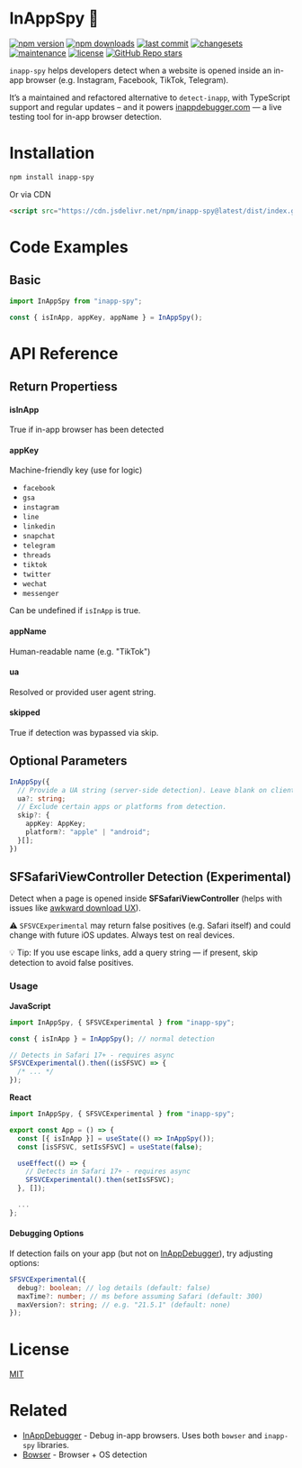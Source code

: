 # InAppSpy 🔎

[![npm version](https://img.shields.io/npm/v/inapp-spy)](https://www.npmjs.com/package/inapp-spy) [![npm downloads](https://img.shields.io/npm/dw/inapp-spy)](https://www.npmjs.com/package/inapp-spy) [![last commit](https://img.shields.io/github/last-commit/shalanah/inapp-spy)](https://github.com/shalanah/inapp-spy) [![changesets](https://img.shields.io/badge/changesets-enabled-brightgreen)](https://github.com/changesets/changesets) [![maintenance](https://img.shields.io/badge/maintained-yes-brightgreen)](#) [![license](https://img.shields.io/github/license/shalanah/inapp-spy)](LICENSE) [![GitHub Repo stars](https://img.shields.io/github/stars/shalanah/inapp-spy?style=social)](https://github.com/shalanah/inapp-spy/stargazers)

`inapp-spy` helps developers detect when a website is opened inside an in-app browser (e.g. Instagram, Facebook, TikTok, Telegram).

It’s a maintained and refactored alternative to `detect-inapp`, with TypeScript support and regular updates – and it powers [inappdebugger.com](https://inappdebugger.com) — a live testing tool for in-app browser detection.

# Installation

```sh
npm install inapp-spy
```

Or via CDN

```html
<script src="https://cdn.jsdelivr.net/npm/inapp-spy@latest/dist/index.global.min.js"></script>
```

# Code Examples

## Basic

```js
import InAppSpy from "inapp-spy";

const { isInApp, appKey, appName } = InAppSpy();
```

# API Reference

## Return Propertiess

#### isInApp

True if in-app browser has been detected

#### appKey

Machine-friendly key (use for logic)

- `facebook`
- `gsa`
- `instagram`
- `line`
- `linkedin`
- `snapchat`
- `telegram`
- `threads`
- `tiktok`
- `twitter`
- `wechat`
- `messenger`

Can be undefined if `isInApp` is true.

#### appName

Human-readable name (e.g. "TikTok")

#### ua

Resolved or provided user agent string.

#### skipped

True if detection was bypassed via skip.

## Optional Parameters

```ts
InAppSpy({
  // Provide a UA string (server-side detection). Leave blank on client for better accuracy.
  ua?: string;
  // Exclude certain apps or platforms from detection.
  skip?: {
    appKey: AppKey;
    platform?: "apple" | "android";
  }[];
})
```

## SFSafariViewController Detection (Experimental)

Detect when a page is opened inside **SFSafariViewController** (helps with issues like [awkward download UX](https://bsky.app/profile/shalanah.bsky.social/post/3las76tply22p)).

⚠️ `SFSVCExperimental` may return false positives (e.g. Safari itself) and could change with future iOS updates. Always test on real devices.

💡 Tip: If you use escape links, add a query string — if present, skip detection to avoid false positives.

### Usage

**JavaScript**

```ts
import InAppSpy, { SFSVCExperimental } from "inapp-spy";

const { isInApp } = InAppSpy(); // normal detection

// Detects in Safari 17+ - requires async
SFSVCExperimental().then((isSFSVC) => {
  /* ... */
});
```

**React**

```ts
import InAppSpy, { SFSVCExperimental } from "inapp-spy";

export const App = () => {
  const [{ isInApp }] = useState(() => InAppSpy());
  const [isSFSVC, setIsSFSVC] = useState(false);

  useEffect(() => {
    // Detects in Safari 17+ - requires async
    SFSVCExperimental().then(setIsSFSVC);
  }, []);

  ...
};
```

#### Debugging Options

If detection fails on your app (but not on [InAppDebugger](https://inappdebugger.com)), try adjusting options:

```ts
SFSVCExperimental({
  debug?: boolean; // log details (default: false)
  maxTime?: number; // ms before assuming Safari (default: 300)
  maxVersion?: string; // e.g. "21.5.1" (default: none)
});
```

# License

[MIT](https://github.com/shalanah/inapp-spy/blob/main/LICENSE)

# Related

- [InAppDebugger](https://inappdebugger.com) - Debug in-app browsers. Uses both `bowser` and `inapp-spy` libraries.
- [Bowser](https://github.com/bowser-js/bowser) - Browser + OS detection
